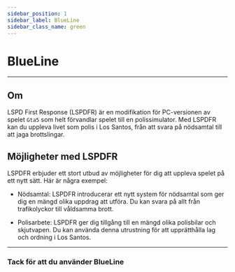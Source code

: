 ```yaml
---
sidebar_position: 1
sidebar_label: BlueLine
sidebar_class_name: green
---
```


# BlueLine

---

## Om 
  LSPD First Response (LSPDFR) är en modifikation för PC-versionen av spelet <code>Gta5</code> som helt förvandlar spelet till en polissimulator. Med LSPDFR kan du uppleva livet som polis i Los Santos, från att svara på nödsamtal till att jaga brottslingar.

## Möjligheter med LSPDFR

LSPDFR erbjuder ett stort utbud av möjligheter för dig att uppleva spelet på ett nytt sätt. Här är några exempel:

- Nödsamtal: LSPDFR introducerar ett nytt system för nödsamtal som ger dig en mängd olika uppdrag att utföra. Du kan svara på allt från trafikolyckor till våldsamma brott.

- Polisarbete: LSPDFR ger dig tillgång till en mängd olika polisbilar och skjutvapen. Du kan använda denna utrustning för att upprätthålla lag och ordning i Los Santos.










---
### Tack för att du använder BlueLine

